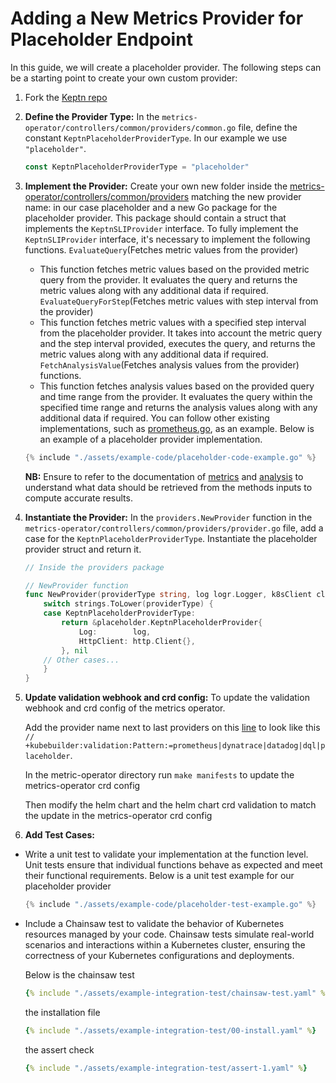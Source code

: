 # Adding a New Metrics Provider for Placeholder Endpoint

In this guide, we will create a placeholder provider. The following steps can be a starting point to create your own custom provider:

1. Fork the [Keptn repo](https://github.com/keptn/lifecycle-toolkit)

2. **Define the Provider Type:** In the `metrics-operator/controllers/common/providers/common.go` file,
 define the constant `KeptnPlaceholderProviderType`. In our example we use `"placeholder"`.

    ```go
    const KeptnPlaceholderProviderType = "placeholder"
    ```

3. **Implement the Provider:** Create your own new folder inside the
[metrics-operator/controllers/common/providers](https://github.com/keptn/lifecycle-toolkit/tree/main/metrics-operator/controllers/common/providers)
 matching the new provider name: in our case placeholder and a new Go package for the placeholder provider.
  This package should contain
 a struct that implements the `KeptnSLIProvider` interface.
  To fully implement the `KeptnSLIProvider` interface, it's necessary to implement the following functions.
  `EvaluateQuery`(Fetches metric values from the provider)
   - This function fetches metric values based on the provided
     metric query from the provider.
     It evaluates the query and returns the metric values
     along with any additional data if required.
  `EvaluateQueryForStep`(Fetches metric values with step interval from the provider)
   - This function fetches metric values with a specified step interval from the placeholder provider.
      It takes into account the metric query and the step interval provided, executes the query,
      and returns the metric values along with any additional data if required.
  `FetchAnalysisValue`(Fetches analysis values from the provider) functions.
   - This function fetches analysis values based on the provided query and time range from the
     provider.
     It evaluates the query within the specified time range and returns the analysis
     values along with any additional data if required.
  You can follow other existing implementations,
 such as [prometheus.go](https://github.com/keptn/lifecycle-toolkit/blob/main/metrics-operator/controllers/common/providers/prometheus/prometheus.go),
 as an example.
  Below is an example of a placeholder provider implementation.

    ```go
    {% include "./assets/example-code/placeholder-code-example.go" %}
    ```

   **NB:** Ensure to refer to the documentation of
    [metrics](https://github.com/keptn/lifecycle-toolkit/blob/main/docs/docs/reference/crd-reference/metric.md)
    and [analysis](https://github.com/keptn/lifecycle-toolkit/blob/main/docs/docs/reference/crd-reference/analysis.md)
    to understand what data should be retrieved from the methods inputs to compute accurate results.

4. **Instantiate the Provider:** In the `providers.NewProvider` function
 in the `metrics-operator/controllers/common/providers/provider.go` file,
 add a case for the `KeptnPlaceholderProviderType`.
  Instantiate the placeholder provider struct and return it.

    ```go
    // Inside the providers package

    // NewProvider function
    func NewProvider(providerType string, log logr.Logger, k8sClient client.Client) (KeptnSLIProvider, error) {
        switch strings.ToLower(providerType) {
        case KeptnPlaceholderProviderType:
            return &placeholder.KeptnPlaceholderProvider{
                Log:        log,
                HttpClient: http.Client{},
            }, nil
        // Other cases...
        }
    }
    ```

5. **Update validation webhook and crd config:** To update the validation webhook and crd config of the metrics operator.

   Add the provider name next to last providers on this
   [line](https://github.com/keptn/lifecycle-toolkit/blob/main/metrics-operator/api/v1beta1/keptnmetricsprovider_types.go#L29)
   to look like this `// +kubebuilder:validation:Pattern:=prometheus|dynatrace|datadog|dql|placeholder`.

   In the metric-operator directory run `make manifests` to update the metrics-operator crd config

   Then modify the helm chart and the helm chart crd validation to match the update in the metrics-operator crd config
  
6. **Add Test Cases:**

- Write a unit test to validate your implementation at the function level.
  Unit tests ensure that individual
 functions behave as expected and meet their functional requirements.
  Below is a unit test example for our placeholder provider

  ```go
  {% include "./assets/example-code/placeholder-test-example.go" %}
  ```

- Include a Chainsaw test to validate the behavior of Kubernetes resources managed by your code.
  Chainsaw tests simulate real-world scenarios and interactions within a Kubernetes cluster, ensuring
  the correctness of your Kubernetes configurations and deployments.

    Below is the chainsaw test

    ```yaml
    {% include "./assets/example-integration-test/chainsaw-test.yaml" %}
    ```

    the installation file

    ```yaml
    {% include "./assets/example-integration-test/00-install.yaml" %}
    ```

    the assert check

    ```yaml
    {% include "./assets/example-integration-test/assert-1.yaml" %}
    ```
